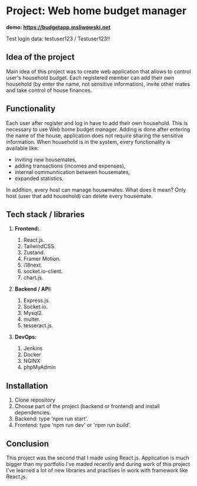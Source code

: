 # Project: Web home budget manager
**demo: https://budgetapp.msliwowski.net**

Test login data: testuser123 / Testuser123!!

## Idea of the project
Main idea of this project was to create web application that allows to control user's household budget. Each registered member can add their own household (by enter the name, not sensitive information), invite other mates and take control of house finances.

## Functionality
Each user after register and log in have to add their own household. This is necessary to use Web home budget manager. Adding is done after entering the name of the house, application does not require sharing the sensitive information. When household is in the system, every functionality is available like:
- inviting new housemates,
- adding transactions (incomes and expenses),
- internal communnication between housemates,
- expanded statistics.

In addition, every host can manage housemates. What does it mean? Only host (user that add household) can delete every housemate.

## Tech stack / libraries
1. **Frontend:**
    1. React.js.
    2. TailwindCSS.
    3. Zustand.
    4. Framer Motion.
    5. i18next.
    6. socket.io-client.
    7. chart.js.

2. **Backend / API:**
    1. Express.js.
    2. Socket.io.
    3. Mysql2.
    4. multer.
    5. tesseract.js.
      
3. **DevOps:**
    1. Jenkins
    2. Docker
    3. NGINX
    4. phpMyAdmin
   
## Installation
   1. Clone repository
   2. Choose part of the project (backend or frontend) and install dependencies.
   3. Backend: type 'npm run start'.
   4. Frontend: type 'npm run dev' or 'npm run build'.

## Conclusion
This project was the second that I made using React.js. Application is much bigger than my portfolio I've maded recently and during work of this project I've learned a lot of new libraries and practises in work with framework like React.js.  
